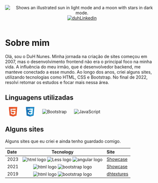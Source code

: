 <div align="center">
    <picture>
        <source media="(prefers-color-scheme: dark)" srcset="https://user-images.githubusercontent.com/25423296/163456776-7f95b81a-f1ed-45f7-b7ab-8fa810d529fa.png">
        <source media="(prefers-color-scheme: light)" srcset="https://user-images.githubusercontent.com/25423296/163456779-a8556205-d0a5-45e2-ac17-42d089e3c3f8.png">
        <img alt="Shows an illustrated sun in light mode and a moon with stars in dark mode." src="https://user-images.githubusercontent.com/25423296/163456779-a8556205-d0a5-45e2-ac17-42d089e3c3f8.png" width="40em" wspace="10">
    </picture>
    <a href="#" target="_blank">
        <img src="https://img.shields.io/badge/LinkedIn-0077B5?style=for-the-badge&logo=linkedin&logoColor=white" alt="duhLinkedin" hspace="10">
    </a>
</div>
<br>


# Sobre mim
Olá, sou o DuH Nunes. Minha jornada na criação de sites começou em 2007, mas o desenvolvimento frontend não era o principal foco na minha vida. A influência do meu irmão, que é desenvolvedor backend, me manteve conectado a esse mundo. Ao longo dos anos, criei alguns sites, utilizando tecnologias como HTML, CSS e Bootstrap. No final de 2022, resolvi retomar os estudos e focar mais nessa área.


## Linguagens utilizadas

<img src="https://raw.githubusercontent.com/devicons/devicon/master/icons/html5/html5-original.svg" alt="Html" width="32" height="32" align="center" hspace="10"> <img src="https://raw.githubusercontent.com/devicons/devicon/master/icons/css3/css3-original.svg" alt="Css" width="32" height="32" align="center" hspace="10"> <img src="https://cdn.jsdelivr.net/gh/devicons/devicon/icons/bootstrap/bootstrap-original.svg" alt="Bootstrap" width="32" height="32" align="center" hspace="10"> <img src="https://cdn.jsdelivr.net/gh/devicons/devicon/icons/javascript/javascript-original.svg" alt="JavaScript" width="32" height="32" align="center" hspace="10">

## Alguns sites
Alguns sites que eu criei e ainda tenho guardado comigo.


| Date | Tecnology | Site |
| :--- | :-------: | :--- |
| 2023 | <img src="https://cdn.jsdelivr.net/gh/devicons/devicon/icons/html5/html5-original.svg" alt="html logo" width="20em" align="center"> <img src="https://cdn.jsdelivr.net/gh/devicons/devicon/icons/less/less-plain-wordmark.svg" alt="Less logo" width="20em" align="center"> <img src="https://cdn.jsdelivr.net/gh/devicons/devicon/icons/angularjs/angularjs-original.svg" alt="angular logo" width="20em" align="center"> | [Showcase](https://duhnunes.github.io)
| 2021 | <img src="https://cdn.jsdelivr.net/gh/devicons/devicon/icons/html5/html5-original.svg" alt="html logo" width="20em" align="center"> <img src="https://cdn.jsdelivr.net/gh/devicons/devicon/icons/bootstrap/bootstrap-original.svg" alt="bootstrap logo" width="20em" align="center"> | [Showcase](https://duhnunes.github.io/site/duhshowcase/100/) |
| 2019 | <img src="https://cdn.jsdelivr.net/gh/devicons/devicon/icons/html5/html5-original.svg" alt="html logo" width="20em" align="center"> <img src="https://cdn.jsdelivr.net/gh/devicons/devicon/icons/bootstrap/bootstrap-original.svg" alt="bootstrap logo" width="20em" align="center"> | [dhtextures](https://duhnunes.github.io/site/minecraft/textures/) |
